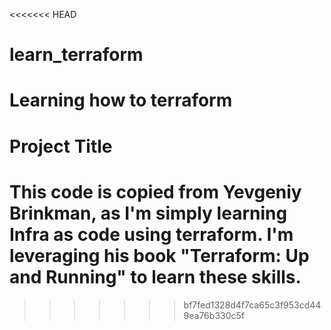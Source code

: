 <<<<<<< HEAD
# learn_terraform
Learning how to terraform
=======
# Project Title
This code is copied from Yevgeniy Brinkman, as I'm simply learning Infra as code
using terraform. I'm leveraging his book "Terraform: Up and Running" to learn
these skills.
=======
>>>>>>> bf7fed1328d4f7ca65c3f953cd449ea76b330c5f
